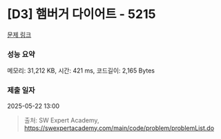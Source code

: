 # [D3] 햄버거 다이어트 - 5215 

[문제 링크](https://swexpertacademy.com/main/code/problem/problemDetail.do?contestProbId=AWT-lPB6dHUDFAVT) 

### 성능 요약

메모리: 31,212 KB, 시간: 421 ms, 코드길이: 2,165 Bytes

### 제출 일자

2025-05-22 13:00



> 출처: SW Expert Academy, https://swexpertacademy.com/main/code/problem/problemList.do
